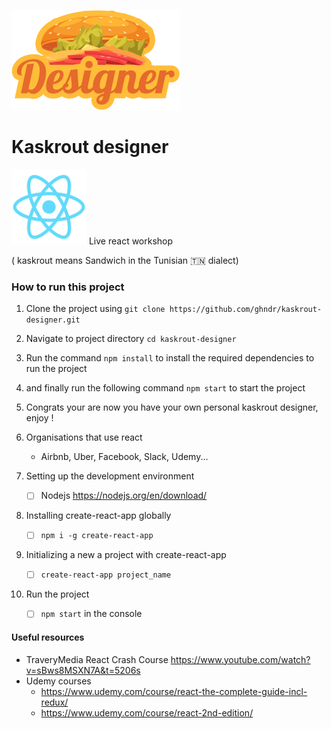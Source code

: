 ![kaskrout designer](src/assets/logo.png) 

# Kaskrout designer

<img src="logo512.png" alt="react logo" width="120px" /> Live react workshop 

( kaskrout means Sandwich in the Tunisian 🇹🇳 dialect)

### How to run this project

1. Clone the project using `git clone https://github.com/ghndr/kaskrout-designer.git`
2. Navigate to project directory `cd kaskrout-designer`
3. Run the command `npm install` to install the required dependencies to run the project
4. and finally run the following command `npm start` to start the project
5. Congrats your are now you have your own personal kaskrout designer, enjoy !



1. Organisations that use react
   - Airbnb, Uber, Facebook, Slack, Udemy...
2. Setting up the development environment
   - [ ] Nodejs https://nodejs.org/en/download/
3. Installing create-react-app globally
   - [ ] `npm i -g create-react-app`
4. Initializing a new a project with create-react-app
   - [ ] `create-react-app project_name`
5. Run the project
   - [ ] `npm start` in the console



#### Useful resources

- TraveryMedia React Crash Course https://www.youtube.com/watch?v=sBws8MSXN7A&t=5206s
- Udemy courses
  - https://www.udemy.com/course/react-the-complete-guide-incl-redux/
  - https://www.udemy.com/course/react-2nd-edition/

